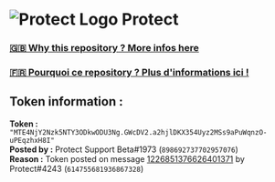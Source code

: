 # ![Protect Logo](https://i.imgur.com/5ovpCPg.png) Protect

### [🇬🇧 Why this repository ? More infos here](https://github.com/protect-github-bot/token-reset/blob/main/README.md)

### [🇫🇷 Pourquoi ce repository ? Plus d'informations ici !](https://github.com/protect-github-bot/token-reset/blob/main/FR_README.md)

## Token information :
**Token :** `"MTE4NjY2Nzk5NTY3ODkwODU3Ng.GWcDV2.a2hjlDKX354Uyz2MSs9aPuWqnzO-uPEqzhxH8I"`\
**Posted by :** Protect Support Beta#1973 (`898692737702957076`)\
**Reason :** Token posted on message [1226851376626401371](https://discord.com/channels/835179952500113459/881108454226399292/1226851376626401371) by Protect#4243 (`614755681936867328`)